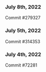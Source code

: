 ### July 8th, 2022

Commit #279327

### July 5th, 2022

Commit #314353


### July 4th, 2022

Commit #72281
